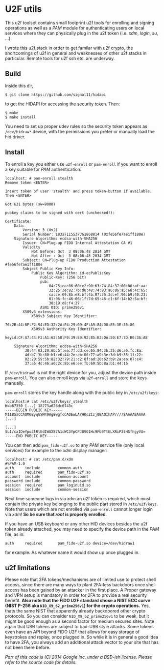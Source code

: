 U2F utils
=========

This u2f toolset contains small footprint u2f tools for enrolling
and signing operations as well as a _PAM_ module for authenticating
users on local services where they can physically plug in the
u2f token (i.e. _xdm_, _login_, _su_, ...).

I wrote this u2f stack in order to get familar with u2f crypto, the
shortcomings of u2f in general and weaknesses of other u2f stacks in
particular. Remote tools for u2f ssh etc. are underway.

Build
-----

Inside this dir,

	$ git clone https://github.com/signal11/hidapi

to get the HIDAPI for accessing the security token. Then:

	$ make
	$ make install

You need to set up proper udev rules so the security token
appears as `/dev/hidraw*` device, with the permissions you prefer
or manually load the hid driver.

Install
-------

To enroll a key you either use `u2f-enroll` or `pam-enroll`
if you want to enroll a key suitable for _PAM_ authentication:

```
localhost: # pam-enroll stealth
Remove token <ENTER>

Insert token of user 'stealth' and press token-button if available. Then <ENTER>

Got 631 bytes (sw=9000)

pubkey claims to be signed with cert (unchecked!):

Certificate:
    Data:
        Version: 3 (0x2)
        Serial Number: 18327115537361868814 (0xfe56fe7ae1ff180e)
    Signature Algorithm: ecdsa-with-SHA256
        Issuer: CN=Plug-up FIDO Internal Attestation CA #1
        Validity
            Not Before: Oct  3 08:06:48 2014 GMT
            Not After : Oct  3 08:06:48 2034 GMT
        Subject: CN=Plug-up FIDO Production Attestation #fe56fe7ae1ff180e
        Subject Public Key Info:
            Public Key Algorithm: id-ecPublicKey
                Public-Key: (256 bit)
                pub: 
                    04:75:ea:06:60:e2:90:63:74:84:37:00:00:af:aa:
                    32:25:3e:82:7b:d8:48:74:93:a6:86:a5:68:4c:65:
                    ca:ce:09:8b:e8:bf:4b:87:25:3d:ef:96:b9:40:23:
                    01:06:fc:46:06:1f:7d:65:46:c1:6f:14:b2:5a:bf:
                    30:19:d8:f4:27
                ASN1 OID: prime256v1
        X509v3 extensions:
            X509v3 Subject Key Identifier: 
                76:2B:44:6F:F2:94:ED:32:2A:E4:29:09:4F:A9:84:D8:85:3E:35:80
            X509v3 Authority Key Identifier: 
                keyid:CF:A7:44:F2:A1:62:50:F0:39:E9:92:85:E3:DA:50:E7:7D:B0:3A:A8

    Signature Algorithm: ecdsa-with-SHA256
         30:44:02:20:6b:5f:ea:7f:dd:ce:65:84:3b:25:d6:a6:fc:8a:
         4d:b7:3b:80:b1:e6:44:2e:ab:06:77:a9:3e:3d:b9:35:1f:22:
         02:20:59:5b:82:32:79:21:c2:8f:ad:20:62:b9:2a:ea:07:c4:
         37:a5:4d:46:a6:2c:8b:e6:ee:fb:69:5b:8a:b1:44:16

```

If `/dev/hidraw0` is not the right device for you, adjust the device path inside
`pam-enroll`. You can also enroll keys via `u2f-enroll` and store the keys
manually.

`pam-enroll` stores the key handle along with the public key in `/etc/u2f/keys`:

```
localhost:# cat /etc/u2f/keys/_stealth
H=b67350 [...] 18273a626dc0743c
-----BEGIN PUBLIC KEY-----
MIIBSzCCAQMGByqGSM49AgEwgfcCAQEwLAYHKoZIzj0BAQIhAP////8AAAABAAAA
[...]

[...]
SLI/caIDeYpo3lRlEdIWUX87A1cWC3YpCPJ89G1Hc9Fb9TtELXRiP3tHSfhgyVU=
-----END PUBLIC KEY-----
```

You can then add `pam_fido-u2f.so` to any _PAM_ service file (only
local services) for example to the _xdm_ display manager:

```
localhost: # cat /etc/pam.d/xdm
#%PAM-1.0
auth     include        common-auth
auth     required       pam_fido-u2f.so
account  include        common-account
password include        common-password
session  required       pam_loginuid.so
session  include        common-session
```

Next time someone logs in via _xdm_ an u2f token is required, which
must contain the private key belonging to the public part
stored in `/etc/u2f/keys`. Note that users which are not enrolled
via `pam-enroll` cannot longer login via _xdm_! __So be sure that
_root_ is properly enrolled__.

If you have an USB keyboard or any other HID devices besides the u2f token
already attached, you may need to specify the device path in the _PAM_
file, as in:

    auth     required       pam_fido-u2f.so	device=/dev/hidraw1

for example. As whatever name it would show up once plugged in.


u2f limitations
---------------

Please note that 2FA tokens/mechanisms are of limited use to protect
shell access, since there are many ways to plant 2FA-less backdoors once
shell access has been gained by an attacker in the first place.
A Proper gateway and VPN setup is mandatory in order for 2FA to provide a
real security benefit. __Also note that the FIDO U2F standard chose a
NIST ECC curve (NIST P-256 aka `NID_X9_62_prime256v1`) for the crypto
operations.__ Yes, thats the same NIST that apparently already backdoored other 
crypto protocols. So you can consider `NID_X9_62_prime256v1` to be weak,
but it might be good enough as a second factor for medium secured sites.
Note again that USB tokens are subject to bad-USB style attacks. Some tokens
even have an API beyond FIDO U2F that allows for easy storage of keystrokes
and replay, once plugged in. So while it is in general a good idea to
have 2FA, you always add an additional attack vector to your site that
has not been there before.


_Part of this code is (C) 2014 Google Inc. under a BSD-ish license.
Please refer to the source code for details._



